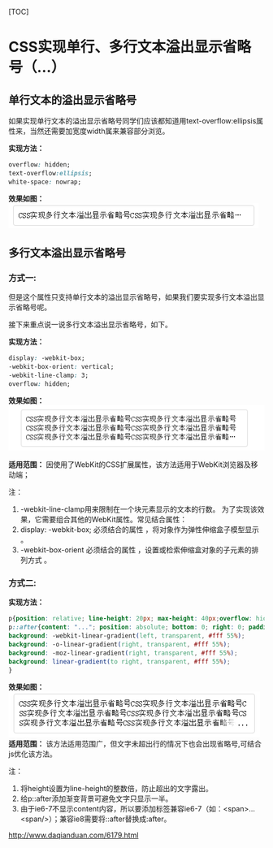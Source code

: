 [TOC]



# CSS实现单行、多行文本溢出显示省略号（…）

## 单行文本的溢出显示省略号

如果实现单行文本的溢出显示省略号同学们应该都知道用text-overflow:ellipsis属性来，当然还需要加宽度width属来兼容部分浏览。

**实现方法：**

```Css
overflow: hidden;
text-overflow:ellipsis;
white-space: nowrap;
```

**效果如图：**
![dome1](image-201808222055/dome1.png)

## 多行文本溢出显示省略号

### 方式一:

但是这个属性只支持单行文本的溢出显示省略号，如果我们要实现多行文本溢出显示省略号呢。

接下来重点说一说多行文本溢出显示省略号，如下。

**实现方法：**

```Css
display: -webkit-box;
-webkit-box-orient: vertical;
-webkit-line-clamp: 3;
overflow: hidden;
```

**效果如图：**
![dome2](image-201808222055/dome2.png)

**适用范围：**
因使用了WebKit的CSS扩展属性，该方法适用于WebKit浏览器及移动端；

注：

1. -webkit-line-clamp用来限制在一个块元素显示的文本的行数。 为了实现该效果，它需要组合其他的WebKit属性。常见结合属性：
2. display: -webkit-box; 必须结合的属性 ，将对象作为弹性伸缩盒子模型显示 。
3. -webkit-box-orient 必须结合的属性 ，设置或检索伸缩盒对象的子元素的排列方式 。

### 方式二:

**实现方法：**

```Css
p{position: relative; line-height: 20px; max-height: 40px;overflow: hidden;}
p::after{content: "..."; position: absolute; bottom: 0; right: 0; padding-left: 40px;
background: -webkit-linear-gradient(left, transparent, #fff 55%);
background: -o-linear-gradient(right, transparent, #fff 55%);
background: -moz-linear-gradient(right, transparent, #fff 55%);
background: linear-gradient(to right, transparent, #fff 55%);
}
```

**效果如图：**
![dome3](image-201808222055/dome3.png)
**适用范围：**
该方法适用范围广，但文字未超出行的情况下也会出现省略号,可结合js优化该方法。

注：

1. 将height设置为line-height的整数倍，防止超出的文字露出。
2. 给p::after添加渐变背景可避免文字只显示一半。
3. 由于ie6-7不显示content内容，所以要添加标签兼容ie6-7（如：\<span>…\<span/>）；兼容ie8需要将::after替换成:after。



http://www.daqianduan.com/6179.html